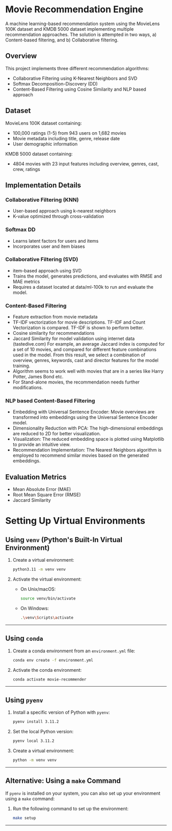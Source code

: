 # Movie Recommendation Engine


A machine learning-based recommendation system using the MovieLens 100K dataset and KMDB 5000 dataset implementing multiple recommendation approaches. 
The solution is attempted in two ways, a) Content-based filtering, and b) Collaborative filtering. 

## Overview

This project implements three different recommendation algorithms:
- Collaborative Filtering using K-Nearest Neighbors and SVD
- Softmax Decomposition-Discovery (DD)
- Content-Based Filtering using Cosine Similarity and NLP based approach

## Dataset

MovieLens 100K dataset containing:
- 100,000 ratings (1-5) from 943 users on 1,682 movies
- Movie metadata including title, genre, release date
- User demographic information

KMDB 5000 dataset containing:
- 4804 movies with 23 input features including overview, genres, cast, crew, ratings

## Implementation Details

### Collaborative Filtering (KNN)
- User-based approach using k-nearest neighbors
- K-value optimized through cross-validation

### Softmax DD
- Learns latent factors for users and items
- Incorporates user and item biases

### Collaborative Filtering (SVD)
- item-based approach using SVD
- Trains the model, generates predictions, and evaluates with RMSE and MAE metrics
- Requires a dataset located at data/ml-100k to run and evaluate the model.

### Content-Based Filtering
- Feature extraction from movie metadata
- TF-IDF vectorization for movie descriptions. 
   TF-IDF and Count Vectorization is compared. TF-IDF is shown to perform better.
- Cosine similarity for recommendations
- Jaccard Similarity for model validation using internet data (tastedive.com)
   For example, an average Jaccard index is computed for a set of 10 movies, and compared for different feature combinations used in the model.
   From this result, we select a combination of overview, genres, keywords, cast and director features for the model training.
- Algorithm seems to work well with movies that are in a series like Harry Potter, James Bond etc.
- For Stand-alone movies, the recommendation needs further modifications.

### NLP based Content-Based Filtering
- Embedding with Universal Sentence Encoder: Movie overviews are transformed into embeddings using the Universal Sentence Encoder model.
- Dimensionality Reduction with PCA: The high-dimensional embeddings are reduced to 2D for better visualization.
- Visualization: The reduced embedding space is plotted using Matplotlib to provide an intuitive view.
- Recommendation Implementation: The Nearest Neighbors algorithm is employed to recommend similar movies based on the generated embeddings.   


## Evaluation Metrics

- Mean Absolute Error (MAE)
- Root Mean Square Error (RMSE)
- Jaccard Similarity



# Setting Up Virtual Environments

## Using `venv` (Python's Built-In Virtual Environment)

1. Create a virtual environment:
   ```bash
   python3.11 -m venv venv
   ```

2. Activate the virtual environment:
   - On Unix/macOS:
     ```bash
     source venv/bin/activate
     ```
   - On Windows:
     ```bash
     .\venv\Scripts\activate
     ```

---

## Using `conda`

1. Create a conda environment from an `environment.yml` file:
   ```bash
   conda env create -f environment.yml
   ```

2. Activate the conda environment:
   ```bash
   conda activate movie-recommender
   ```

---

## Using `pyenv`

1. Install a specific version of Python with `pyenv`:
   ```bash
   pyenv install 3.11.2
   ```

2. Set the local Python version:
   ```bash
   pyenv local 3.11.2
   ```

3. Create a virtual environment:
   ```bash
   python -m venv venv
   ```

---

## Alternative: Using a `make` Command

If `pyenv` is installed on your system, you can also set up your environment using a `make` command:

1. Run the following command to set up the environment:
   ```bash
   make setup
   ```

---




